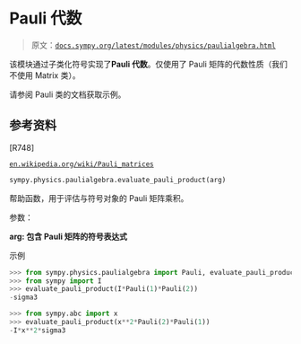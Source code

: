 # Pauli 代数

> 原文：[`docs.sympy.org/latest/modules/physics/paulialgebra.html`](https://docs.sympy.org/latest/modules/physics/paulialgebra.html)

该模块通过子类化符号实现了**Pauli 代数**。仅使用了 Pauli 矩阵的代数性质（我们不使用 Matrix 类）。

请参阅 Pauli 类的文档获取示例。

## 参考资料

[R748]

[`en.wikipedia.org/wiki/Pauli_matrices`](https://en.wikipedia.org/wiki/Pauli_matrices)

```py
sympy.physics.paulialgebra.evaluate_pauli_product(arg)
```

帮助函数，用于评估与符号对象的 Pauli 矩阵乘积。

参数：

**arg: 包含 Pauli 矩阵的符号表达式**

示例

```py
>>> from sympy.physics.paulialgebra import Pauli, evaluate_pauli_product
>>> from sympy import I
>>> evaluate_pauli_product(I*Pauli(1)*Pauli(2))
-sigma3 
```

```py
>>> from sympy.abc import x
>>> evaluate_pauli_product(x**2*Pauli(2)*Pauli(1))
-I*x**2*sigma3 
```
